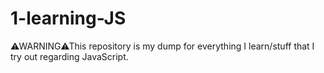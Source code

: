 # 1-learning-JS
⚠WARNING⚠This repository is my dump for everything I learn/stuff that I try out regarding JavaScript.
